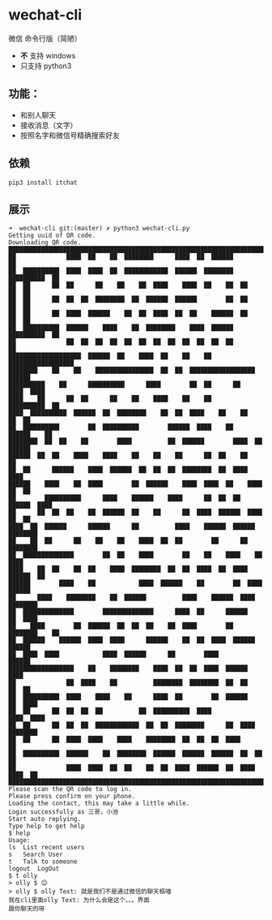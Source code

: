 # wechat-cli
微信 命令行版（简陋）

- __不__ 支持 windows
- 只支持 python3

## 功能：

- 和别人聊天
- 接收消息（文字）
- 按照名字和微信号精确搜索好友

## 依赖

```
pip3 install itchat
```

## 展示

    ➜  wechat-cli git:(master) ✗ python3 wechat-cli.py
    Getting uuid of QR code.
    Downloading QR code.
    ██████████████████████████████████████████████████████████████████████████████
    ██              ████  ██    ██  ████████      ████  ██  ██████              ██
    ██  ██████████  ████  ████  ██  ████████████  ██████  ████████  ██████████  ██
    ██  ██      ██  ██      ██    ██    ██  ████    ████  ██    ██  ██      ██  ██
    ██  ██      ██  ██  ██  ████████  ██  ██████  ██████        ██  ██      ██  ██
    ██  ██      ██  ████  ██████    ██  ██  ████  ██  ██    ██████  ██      ██  ██
    ██  ██████████  ██████    ████    ██  ████████    ████  ██████  ██████████  ██
    ██              ██  ██  ██  ██  ██  ██  ██  ██  ██  ██  ██  ██              ██
    ████████████████████  ██████  ██    ████  ██    ██    ██    ██████████████████
    ████████    ██    ██    ████████████████  ██  ██  ██████████████████    ██████
    ██████████    ██      ██████████      ████        ██  ██      ██    ████  ████
    ████    ██      ██  ██      ██    ██    ████    ██    ██        ██████████  ██
    ████  ██████████  ██████  ██  ████████    ██  ██  ████    ██    ██      ██  ██
    ██  ██████████        ██  ██████████        ██████  ████    ██    ██████    ██
    ████████  ██  ██    ██        ████          ██  ██████        ████  ██  ██████
    ██████  ██  ██    ████    ████    ██    ██    ██      ██  ██    ██          ██
    ██  ██      ██████    ████  ██████  ██  ██  ██  ████████  ██  ████        ████
    ██████    ████    ██  ████        ██  ██████    ████  ████  ██    ████  ██  ██
    ██        ██████████      ████    ██████    ████      ██  ██  ██  ██████  ████
    ██      ██  ██  ██    ██  ██████  ██    ██      ██  ████  ██████  ████  ██  ██
    ████  ██  ██████      ██████      ██          ████    ██████  ██████  ████████
    ██    ██  ██      ██    ██    ██    ████  ██  ██        ██      ██    ████████
    ██  ██████████████        ██  ██    ████        ██    ██    ████    ██    ████
    ████    ██  ██    ██  ██    ████  ████████  ██  ██  ████  ██  ████  ██████  ██
    ██████        ████    ██            ████  ██████    ██        ██  ████  ██████
    ██      ████    ████████    ██  ██████          ████    ██████  ████  ████████
    ██  ██████████████        ██████████████      ████  ██      ██████    ██  ████
    ██    ████        ██  ██████  ██  ██  ██    ██  ████        ██  ████████    ██
    ██  ██████    ██████  ████  ████      ██████    ██  ██  ████  ██████    ██████
    ██  ████  ████            ████  ██████      ██        ████              ██████
    ██████████████████    ██    ████████    ████  ██  ██  ████  ██████        ████
    ██              ██  ████    ██          ████████  ████████  ██  ██      ██  ██
    ██  ██████████  ████    ████    ██      ████  ██        ██  ██████    ██  ████
    ██  ██      ██  ██  ██  ██          ██  ██████████  ████            ████  ████
    ██  ██      ██  ██  ██  ████████████  ██  ██  ████████      ██  ████  ████████
    ██  ██      ██  ████  ████    ████    ████████  ██  ██  ██  ████            ██
    ██  ██████████  ██████    ██  ████████  ██████  ██████  ██████  ██  ██      ██
    ██              ████  ████  ██  ██    ██  ██  ████  ██████  ██  ████  ████  ██
    ██████████████████████████████████████████████████████████████████████████████
    Please scan the QR code to log in.
    Please press confirm on your phone.
    Loading the contact, this may take a little while.
    Login successfully as 三哥，小池
    Start auto replying.
    Type help to get help
    $ help
    Usage:
    ls	List recent users
    s	Search User
    t	Talk to someone
    logout	LogOut
    $ t olly
    > olly $ 😊
    > olly $ olly Text: 就是我们不是通过微信的聊天框喵
    我在cli里面olly Text: 为什么会是这个。。。界面
    跟你聊天的呀
